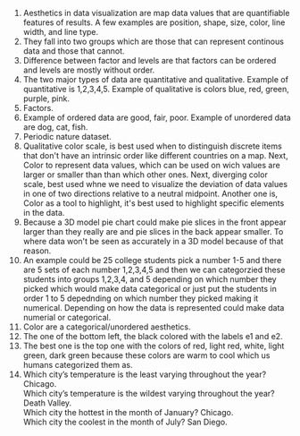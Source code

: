 1. Aesthetics in data visualization are map data values that are quantifiable features of results. A few examples are position, shape, size, color, line width, and line type.
2. They fall into two groups which are those that can represent continous data and those that cannot.
3. Difference between factor and levels are that factors can be ordered and levels are mostly without order.
4. The two major types of data are quantitative and qualitative. Example of quantitative is 1,2,3,4,5. Example of qualitative is colors blue, red, green, purple, pink.
5. Factors.
6. Example of ordered data are good, fair, poor. Example of unordered data are dog, cat, fish.
7. Periodic nature dataset.  
8. Qualitative color scale, is best used when to distinguish discrete items that don't have an intrinsic order like different countries on a map. Next, Color to represent data values, which can be used on wich values are larger or smaller than than which other ones. Next, diverging color scale, best used whne we need to visualize the deviation of data values in one of two directions relative to a neutral midpoint. Another one is, Color as a tool to highlight, it's best used to highlight specific elements in the data.
9. Because a 3D model pie chart could make pie slices in the front appear larger than they really are and pie slices in the back appear smaller. To where data won't be seen as accurately in a 3D model because of that reason.
10. An example could be 25 college students pick a number 1-5 and there are 5 sets of each number 1,2,3,4,5 and then we can categorzied these students into groups 1,2,3,4, and 5 depending on which number they picked  which would make data  categorical or just put the students in order 1 to 5 depednding on which number they picked making it numerical. Depending on how the data is represented could make data numerial or categorical.
11. Color are a categorical/unordered aesthetics.  
12. The one of the bottom left, the black colored with the labels e1 and e2.
13. The best one is the top one with the colors of red, light red, white, light green, dark green because these colors are warm to cool which us humans categorized them as.
14. Which city’s temperature is the least varying throughout the year? Chicago.  
Which city’s temperature is the wildest varying throughout the year? Death Valley.  
Which city the hottest in the month of January? Chicago.  
Which city the coolest in the month of July? San Diego.  
